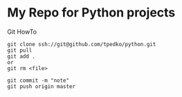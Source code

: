 # My Repo for Python projects

Git HowTo

```
git clone ssh://git@github.com/tpedko/python.git
git pull
git add . 
or  
git rm <file>

git commit -m "note"
git push origin master

```
